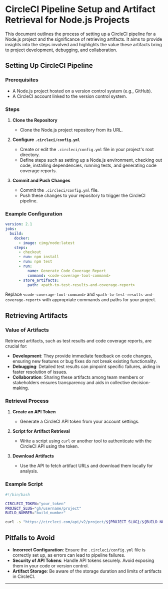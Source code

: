 
# CircleCI Pipeline Setup and Artifact Retrieval for Node.js Projects

This document outlines the process of setting up a CircleCI pipeline for a Node.js project and the significance of retrieving artifacts. It aims to provide insights into the steps involved and highlights the value these artifacts bring to project development, debugging, and collaboration.

## Setting Up CircleCI Pipeline

### Prerequisites

- A Node.js project hosted on a version control system (e.g., GitHub).
- A CircleCI account linked to the version control system.

### Steps

1. **Clone the Repository**
   - Clone the Node.js project repository from its URL.

2. **Configure `.circleci/config.yml`**
   - Create or edit the `.circleci/config.yml` file in your project's root directory.
   - Define steps such as setting up a Node.js environment, checking out code, installing dependencies, running tests, and generating code coverage reports.

3. **Commit and Push Changes**
   - Commit the `.circleci/config.yml` file.
   - Push these changes to your repository to trigger the CircleCI pipeline.

### Example Configuration

```yaml
version: 2.1
jobs:
  build:
    docker:
      - image: cimg/node:latest
    steps:
      - checkout
      - run: npm install
      - run: npm test
      - run:
          name: Generate Code Coverage Report
          command: <code-coverage-tool-command>
      - store_artifacts:
          path: <path-to-test-results-and-coverage-report>
```

Replace `<code-coverage-tool-command>` and `<path-to-test-results-and-coverage-report>` with appropriate commands and paths for your project.

## Retrieving Artifacts

### Value of Artifacts

Retrieved artifacts, such as test results and code coverage reports, are crucial for:

- **Development**: They provide immediate feedback on code changes, ensuring new features or bug fixes do not break existing functionality.
- **Debugging**: Detailed test results can pinpoint specific failures, aiding in faster resolution of issues.
- **Collaboration**: Sharing these artifacts among team members or stakeholders ensures transparency and aids in collective decision-making.

### Retrieval Process

1. **Create an API Token**
   - Generate a CircleCI API token from your account settings.

2. **Script for Artifact Retrieval**
   - Write a script using `curl` or another tool to authenticate with the CircleCI API using the token.

3. **Download Artifacts**
   - Use the API to fetch artifact URLs and download them locally for analysis.

### Example Script

```bash
#!/bin/bash

CIRCLECI_TOKEN="your_token"
PROJECT_SLUG="gh/username/project"
BUILD_NUMBER="build_number"

curl -s "https://circleci.com/api/v2/project/${PROJECT_SLUG}/${BUILD_NUMBER}/artifacts" -H "Circle-Token: ${CIRCLECI_TOKEN}" -H "Accept: application/json"
```

## Pitfalls to Avoid

- **Incorrect Configuration**: Ensure the `.circleci/config.yml` file is correctly set up, as errors can lead to pipeline failures.
- **Security of API Tokens**: Handle API tokens securely. Avoid exposing them in your code or version control.
- **Artifact Storage**: Be aware of the storage duration and limits of artifacts in CircleCI.

---
